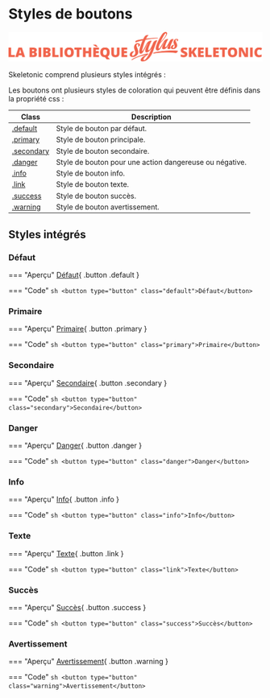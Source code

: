# Styles de boutons

![Bannière représentant la bibliothèque Stylus Skeletonic](../assets/skeletonic-stylus-titre.svg)

Skeletonic comprend plusieurs styles intégrés :

Les boutons ont plusieurs styles de coloration qui peuvent être définis dans la propriété css :

| Class           | Description                                     |
| --------------- | ----------------------------------------------- |
| [.default](#default-button-style)      | Style de bouton par défaut. |
| [.primary](#primary-button-style)      | Style de bouton principale. |
| [.secondary](#secondary-button-style)  | Style de bouton secondaire. |
| [.danger](#danger-button-style)        | Style de bouton pour une action dangereuse ou négative. |
| [.info](#info-button-style)            | Style de bouton info. |
| [.link](#link-button-style)            | Style de bouton texte. |
| [.success](#success-button-style)      | Style de bouton succès. |
| [.warning](#warning-button-style)      | Style de bouton avertissement. |

## Styles intégrés

### Défaut

=== "Aperçu"
    [Défaut](https://skeletonic.io){ .button .default }

=== "Code"
    ```sh
      <button type="button" class="default">Défaut</button>
    ```

### Primaire

=== "Aperçu"
    [Primaire](https://skeletonic.io){ .button .primary }

=== "Code"
    ```sh
    <button type="button" class="primary">Primaire</button>
    ```

### Secondaire

=== "Aperçu"
    [Secondaire](https://skeletonic.io){ .button .secondary }

=== "Code"
    ```sh
    <button type="button" class="secondary">Secondaire</button>
    ```

### Danger

=== "Aperçu"
    [Danger](https://skeletonic.io){ .button .danger }

=== "Code"
    ```sh
    <button type="button" class="danger">Danger</button>
    ```

### Info

=== "Aperçu"
    [Info](https://skeletonic.io){ .button .info }

=== "Code"
    ```sh
    <button type="button" class="info">Info</button>
    ```

### Texte

=== "Aperçu"
    [Texte](https://skeletonic.io){ .button .link }

=== "Code"
    ```sh
    <button type="button" class="link">Texte</button>
    ```

### Succès

=== "Aperçu"
    [Succès](https://skeletonic.io){ .button .success }

=== "Code"
    ```sh
    <button type="button" class="success">Succès</button>
    ```

### Avertissement

=== "Aperçu"
    [Avertissement](https://skeletonic.io){ .button .warning }

=== "Code"
    ```sh
    <button type="button" class="warning">Avertissement</button>
    ```
